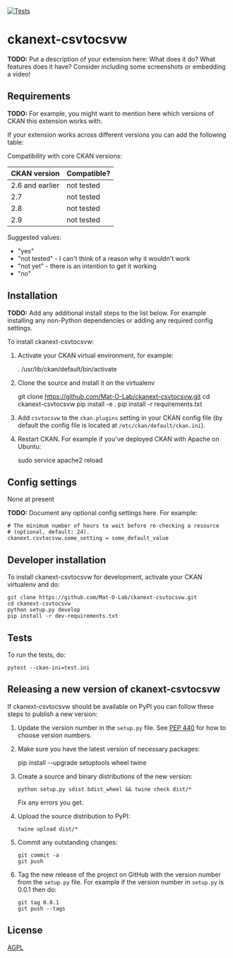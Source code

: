 [![Tests](https://github.com/Mat-O-Lab/ckanext-csvtocsvw/workflows/Tests/badge.svg?branch=main)](https://github.com/Mat-O-Lab/ckanext-csvtocsvw/actions)

# ckanext-csvtocsvw

**TODO:** Put a description of your extension here:  What does it do? What features does it have? Consider including some screenshots or embedding a video!


## Requirements

**TODO:** For example, you might want to mention here which versions of CKAN this
extension works with.

If your extension works across different versions you can add the following table:

Compatibility with core CKAN versions:

| CKAN version    | Compatible?   |
| --------------- | ------------- |
| 2.6 and earlier | not tested    |
| 2.7             | not tested    |
| 2.8             | not tested    |
| 2.9             | not tested    |

Suggested values:

* "yes"
* "not tested" - I can't think of a reason why it wouldn't work
* "not yet" - there is an intention to get it working
* "no"


## Installation

**TODO:** Add any additional install steps to the list below.
   For example installing any non-Python dependencies or adding any required
   config settings.

To install ckanext-csvtocsvw:

1. Activate your CKAN virtual environment, for example:

     . /usr/lib/ckan/default/bin/activate

2. Clone the source and install it on the virtualenv

    git clone https://github.com/Mat-O-Lab/ckanext-csvtocsvw.git
    cd ckanext-csvtocsvw
    pip install -e .
	pip install -r requirements.txt

3. Add `csvtocsvw` to the `ckan.plugins` setting in your CKAN
   config file (by default the config file is located at
   `/etc/ckan/default/ckan.ini`).

4. Restart CKAN. For example if you've deployed CKAN with Apache on Ubuntu:

     sudo service apache2 reload


## Config settings

None at present

**TODO:** Document any optional config settings here. For example:

	# The minimum number of hours to wait before re-checking a resource
	# (optional, default: 24).
	ckanext.csvtocsvw.some_setting = some_default_value


## Developer installation

To install ckanext-csvtocsvw for development, activate your CKAN virtualenv and
do:

    git clone https://github.com/Mat-O-Lab/ckanext-csvtocsvw.git
    cd ckanext-csvtocsvw
    python setup.py develop
    pip install -r dev-requirements.txt


## Tests

To run the tests, do:

    pytest --ckan-ini=test.ini


## Releasing a new version of ckanext-csvtocsvw

If ckanext-csvtocsvw should be available on PyPI you can follow these steps to publish a new version:

1. Update the version number in the `setup.py` file. See [PEP 440](http://legacy.python.org/dev/peps/pep-0440/#public-version-identifiers) for how to choose version numbers.

2. Make sure you have the latest version of necessary packages:

    pip install --upgrade setuptools wheel twine

3. Create a source and binary distributions of the new version:

       python setup.py sdist bdist_wheel && twine check dist/*

   Fix any errors you get.

4. Upload the source distribution to PyPI:

       twine upload dist/*

5. Commit any outstanding changes:

       git commit -a
       git push

6. Tag the new release of the project on GitHub with the version number from
   the `setup.py` file. For example if the version number in `setup.py` is
   0.0.1 then do:

       git tag 0.0.1
       git push --tags

## License

[AGPL](https://www.gnu.org/licenses/agpl-3.0.en.html)

